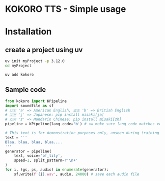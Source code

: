 # KOKORO TTS - Simple usage

# Installation

## create a project using uv

```bash
uv init myProject -p 3.12.0
cd myProject
```

```shell
uv add kokoro
```

## Sample code
```python
from kokoro import KPipeline
import soundfile as sf
# 🇺🇸 'a' => American English, 🇬🇧 'b' => British English
# 🇯🇵 'j' => Japanese: pip install misaki[ja]
# 🇨🇳 'z' => Mandarin Chinese: pip install misaki[zh]
pipeline = KPipeline(lang_code='b') # <= make sure lang_code matches voice

# This text is for demonstration purposes only, unseen during training
text = '''
Blaa, blaa, blaa, blaa....
'''
generator = pipeline(
    text, voice='bf_lily',
    speed=1, split_pattern=r'\n+'
)
for i, (gs, ps, audio) in enumerate(generator):
    sf.write(f'{i}.wav', audio, 24000) # save each audio file

```

